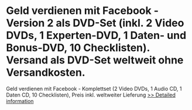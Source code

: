 # Geld verdienen mit Facebook - Version 2 als DVD-Set (inkl. 2 Video DVDs, 1 Experten-DVD, 1 Daten- und Bonus-DVD, 10 Checklisten). Versand als DVD-Set weltweit ohne Versandkosten.
Geld verdienen mit Facebook - Komplettset (2 Video DVDs, 1 Audio CD, 1 Daten CD, 10 Checklisten), Preis inkl. weltweiter Lieferung
[>> Detailed information](https://secure.element5.com/esales/product.html?productid=300440732&affiliateid=200057808)
